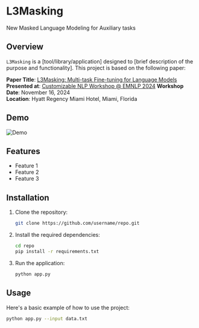 # L3Masking
New Masked Language Modeling for Auxiliary tasks

## Overview

`L3Masking` is a [tool/library/application] designed to [brief description of the purpose and functionality]. This project is based on the following paper:

**Paper Title**: [L3Masking: Multi-task Fine-tuning for Language Models](https://openreview.net/forum?id=example)  
**Presented at**: [Customizable NLP Workshop @ EMNLP 2024]([https://customnlp4u.github.io/](https://customnlp4u-24.github.io/))  
**Workshop Date**: November 16, 2024  
**Location**: Hyatt Regency Miami Hotel, Miami, Florida

## Demo

![Demo](path/to/demo.gif)

## Features

- Feature 1
- Feature 2
- Feature 3

## Installation

1. Clone the repository:

    ```bash
    git clone https://github.com/username/repo.git
    ```

2. Install the required dependencies:

    ```bash
    cd repo
    pip install -r requirements.txt
    ```

3. Run the application:

    ```bash
    python app.py
    ```

## Usage

Here's a basic example of how to use the project:

```bash
python app.py --input data.txt
